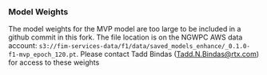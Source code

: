 ### Model Weights

The model weights for the MVP model are too large to be included in a github commit in this fork. The file location is on the NGWPC AWS data account: `s3://fim-services-data/f1/data/saved_models_enhance/_0.1.0-f1-mvp_epoch_120.pt`. Please contact Tadd Bindas (Tadd.N.Bindas@rtx.com) for access to these weights 
